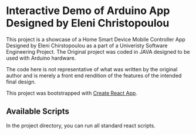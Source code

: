 # Interactive Demo of Arduino App Designed by Eleni Christopoulou

This project is a showcase of a Home Smart Device Mobile Controller App Designed by Eleni Chirstopoulou as a part of a Univeristy Software Engineering Project. The Original project was coded in JAVA designed to be used with Arduino hardware.

The code here is not representative of what was written by the original author and is merely a front end rendition of the features of the intended final design.

This project was bootstrapped with [Create React App](https://github.com/facebook/create-react-app).

## Available Scripts

In the project directory, you can run all standard react scripts.